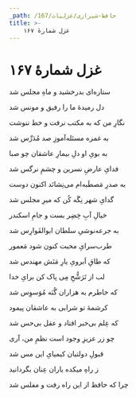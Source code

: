 ```yaml
---
_path: /حافظ-شیرازی/غزلیات/167
title: >-
    غزل شمارهٔ ۱۶۷
---
```

# غزل شمارهٔ ۱۶۷

<div class="b" id="bn1"><div class="m1"><p>ستاره‌ای بدرخشید و ماهِ مجلس شد</p></div>
<div class="m2"><p>دل رمیدهٔ ما را رفیق و مونس شد</p></div></div>
<div class="b" id="bn2"><div class="m1"><p>نگارِ من که به مکتب نرفت و خط ننوشت</p></div>
<div class="m2"><p>به غمزه مسئله‌آموزِ صد مُدَرِّس شد</p></div></div>
<div class="b" id="bn3"><div class="m1"><p>به بویِ او دلِ بیمارِ عاشقان چو صبا</p></div>
<div class="m2"><p>فدایِ عارضِ نسرین و چشمِ نرگس شد</p></div></div>
<div class="b" id="bn4"><div class="m1"><p>به صدرِ مَصطَبه‌ام می‌نِشانَد اکنون دوست</p></div>
<div class="m2"><p>گدایِ شهر نِگَه کُن که میرِ مجلس شد</p></div></div>
<div class="b" id="bn5"><div class="m1"><p>خیالِ آبِ خِضِر بست و جامِ اسکندر</p></div>
<div class="m2"><p>به جرعه‌نوشیِ سلطان ابوالفَوارِس شد</p></div></div>
<div class="b" id="bn6"><div class="m1"><p>طرب‌سرایِ محبت کنون شود مَعمور</p></div>
<div class="m2"><p>که طاقِ اَبرویِ یارِ مَنَش مهندس شد</p></div></div>
<div class="b" id="bn7"><div class="m1"><p>لب از تَرَشُّحِ مِی پاک کن برایِ خدا</p></div>
<div class="m2"><p>که خاطرم به هزاران گُنَه مُوَسوِس شد</p></div></div>
<div class="b" id="bn8"><div class="m1"><p>کرشمهٔ تو شرابی به عاشقان پیمود</p></div>
<div class="m2"><p>که عِلم بی‌خبر افتاد و عقل بی‌حس شد</p></div></div>
<div class="b" id="bn9"><div class="m1"><p>چو زر عزیزِ وجود است نظمِ من، آری</p></div>
<div class="m2"><p>قبولِ دولتیان کیمیایِ این مس شد</p></div></div>
<div class="b" id="bn10"><div class="m1"><p>ز راهِ میکده یاران عِنان بگردانید</p></div>
<div class="m2"><p>چرا که حافظ از این راه رفت و مفلس شد</p></div></div>
